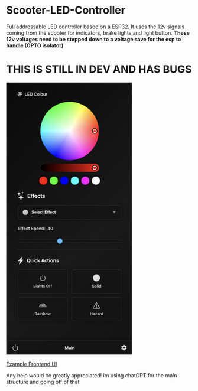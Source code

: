 # Scooter-LED-Controller
Full addressable LED controller based on a ESP32. It uses the 12v signals coming from the scooter for indicators, brake lights and light button. **These 12v voltages need to be stepped down to a voltage save for the esp to handle (OPTO isolator)**

# THIS IS STILL IN DEV AND HAS BUGS

<p align="left">
  <a href="https://joeyge0.github.io/Scooter-LED-Controller/" target="_blank" rel="noopener noreferrer">
    <img src="DEV%20UI.png" alt="DEV UI" width="340" />
  </a>
</p>

<p align="left">
  <a href="https://joeyge0.github.io/Scooter-LED-Controller/" target="_blank" rel="noopener noreferrer">
    Example Frontend UI
  </a>
</p>



Any help would be greatly appreciated! im using chatGPT for the main structure and going off of that

